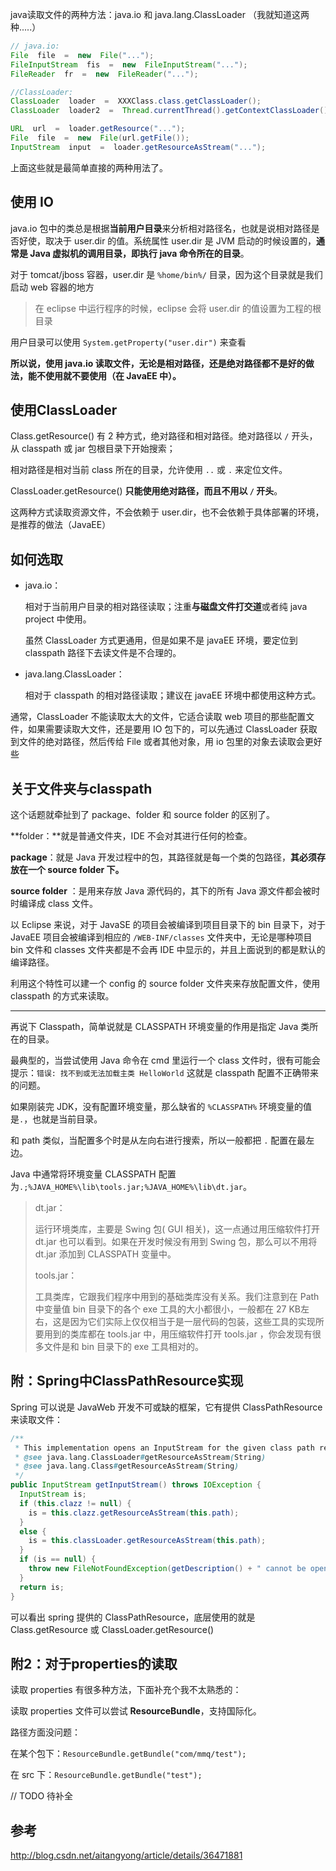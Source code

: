 java读取文件的两种方法：java.io 和 java.lang.ClassLoader （我就知道这两种.....）

``` java
// java.io:  
File  file  =  new  File("...");  
FileInputStream  fis  =  new  FileInputStream("...");  
FileReader  fr  =  new  FileReader("...");  

//ClassLoader:  
ClassLoader  loader  =  XXXClass.class.getClassLoader();   
ClassLoader  loader2  =  Thread.currentThread().getContextClassLoader();  

URL  url  =  loader.getResource("...");  
File  file  =  new  File(url.getFile());  
InputStream  input  =  loader.getResourceAsStream("...");  
```

上面这些就是最简单直接的两种用法了。

## 使用 IO

java.io 包中的类总是根据**当前用户目录**来分析相对路径名，也就是说相对路径是否好使，取决于 user.dir 的值。系统属性  user.dir 是 JVM 启动的时候设置的，**通常是 Java 虚拟机的调用目录，即执行 java 命令所在的目录**。

对于 tomcat/jboss 容器，user.dir 是 `%home/bin%/` 目录，因为这个目录就是我们启动 web 容器的地方

> 在 eclipse 中运行程序的时候，eclipse 会将 user.dir 的值设置为工程的根目录

用户目录可以使用 `System.getProperty("user.dir")` 来查看

**所以说，使用 java.io 读取文件，无论是相对路径，还是绝对路径都不是好的做法，能不使用就不要使用（在 JavaEE 中）。**

## 使用ClassLoader

Class.getResource() 有 2 种方式，绝对路径和相对路径。绝对路径以 `/` 开头，从 classpath 或 jar 包根目录下开始搜索；

相对路径是相对当前 class 所在的目录，允许使用 `..` 或 `.` 来定位文件。

ClassLoader.getResource() **只能使用绝对路径，而且不用以 `/` 开头**。

这两种方式读取资源文件，不会依赖于 user.dir，也不会依赖于具体部署的环境，是推荐的做法（JavaEE）

## 如何选取

- java.io：

  相对于当前用户目录的相对路径读取；注重**与磁盘文件打交道**或者纯 java project 中使用。 

  虽然 ClassLoader 方式更通用，但是如果不是 javaEE 环境，要定位到 classpath 路径下去读文件是不合理的。 

- java.lang.ClassLoader：

  相对于 classpath 的相对路径读取；建议在 javaEE 环境中都使用这种方式。 

通常，ClassLoader  不能读取太大的文件，它适合读取 web 项目的那些配置文件，如果需要读取大文件，还是要用 IO 包下的，可以先通过 ClassLoader 获取到文件的绝对路径，然后传给 File 或者其他对象，用 io 包里的对象去读取会更好些

## 关于文件夹与classpath

这个话题就牵扯到了 package、folder 和 source folder 的区别了。

**folder：**就是普通文件夹，IDE 不会对其进行任何的检查。

**package**：就是 Java 开发过程中的包，其路径就是每一个类的包路径，**其必须存放在一个 source folder 下。**

**source folder** ：是用来存放 Java 源代码的，其下的所有 Java 源文件都会被时时编译成 class 文件。

以 Eclipse 来说，对于 JavaSE 的项目会被编译到项目目录下的 bin 目录下，对于 JavaEE 项目会被编译到相应的 `/WEB-INF/classes` 文件夹中，无论是哪种项目 bin 文件和 classes 文件夹都是不会再 IDE 中显示的，并且上面说到的都是默认的编译路径。

利用这个特性可以建一个 config 的 source folder 文件夹来存放配置文件，使用 classpath 的方式来读取。

---

再说下 Classpath，简单说就是 CLASSPATH 环境变量的作用是指定 Java 类所在的目录。

最典型的，当尝试使用 Java 命令在 cmd 里运行一个 class 文件时，很有可能会提示：`错误: 找不到或无法加载主类 HelloWorld` 这就是 classpath 配置不正确带来的问题。

如果刚装完 JDK，没有配置环境变量，那么缺省的 `%CLASSPATH%` 环境变量的值是`.`，也就是当前目录。

和 path 类似，当配置多个时是从左向右进行搜索，所以一般都把 `.` 配置在最左边。

Java 中通常将环境变量 CLASSPATH 配置为`.;%JAVA_HOME%\lib\tools.jar;%JAVA_HOME%\lib\dt.jar`。

> dt.jar：
>
> 运行环境类库，主要是 Swing 包( GUI 相关)，这一点通过用压缩软件打开 dt.jar 也可以看到。如果在开发时候没有用到 Swing 包，那么可以不用将 dt.jar 添加到 CLASSPATH 变量中。
>
> tools.jar：
>
> 工具类库，它跟我们程序中用到的基础类库没有关系。我们注意到在 Path 中变量值 bin 目录下的各个 exe 工具的大小都很小，一般都在 27 KB左右，这是因为它们实际上仅仅相当于是一层代码的包装，这些工具的实现所要用到的类库都在 tools.jar 中，用压缩软件打开 tools.jar ，你会发现有很多文件是和 bin 目录下的 exe 工具相对的。

## 附：Spring中ClassPathResource实现

Spring 可以说是 JavaWeb 开发不可或缺的框架，它有提供 ClassPathResource 来读取文件：

``` java
/** 
 * This implementation opens an InputStream for the given class path resource. 
 * @see java.lang.ClassLoader#getResourceAsStream(String) 
 * @see java.lang.Class#getResourceAsStream(String) 
 */  
public InputStream getInputStream() throws IOException {  
  InputStream is;  
  if (this.clazz != null) {  
    is = this.clazz.getResourceAsStream(this.path);  
  }  
  else {  
    is = this.classLoader.getResourceAsStream(this.path);  
  }  
  if (is == null) {  
    throw new FileNotFoundException(getDescription() + " cannot be opened because it does not exist");  
  }  
  return is;  
}  
```

可以看出 spring 提供的 ClassPathResource，底层使用的就是 Class.getResource 或 ClassLoader.getResource()

## 附2：对于properties的读取

读取 properties 有很多种方法，下面补充个我不太熟悉的：

读取 properties 文件可以尝试 **ResourceBundle**，支持国际化。

路径方面没问题：

在某个包下：`ResourceBundle.getBundle("com/mmq/test");`

在 src 下：`ResourceBundle.getBundle("test");`

// TODO 待补全

## 参考

http://blog.csdn.net/aitangyong/article/details/36471881